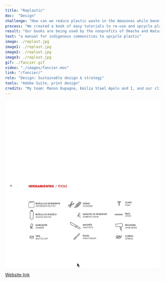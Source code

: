 ```yaml
---
title: "Replastic"
doc:  "Design"
challenge: "How can we reduce plastic waste in the Amazonas while benefiting the local indigenous communities?"
process: "We created a book of easy tutorials to re-use and upcycle plastic bottles to improve their daily life, categorized in four chapters: the home where you can turn a large clear bottle into a skylight through defraction, or toys to generate creativity and fun for the younger kids.. We published the book in two formats, in first a classic book binding and the other as individual cards attached by a bold red elastic that the teachers and the foundation could easily distribute to a larger number of children in workshops or classrooms with a single book. We chose tools that are easily accessible by Amazonian communities."
result: "Our books are being used by the nonprofits of Omacha and Naturama in Puerto Narino, Colombia, an indigenous community in the middle of the jungle, for sustainability and craft workshops. Our ethos and movement behind RePlastic is rethinking that plastic isn't trash at all, it's your next creation."
text: "a manual for indigenous communities to upcycle plastic"
image: ./replast.jpg
image1: ./replast.jpg
image2: ./replast.jpg
image3: ./replast.jpg
gif: ./fancier.gif
video: "./images/fancier.mov"
link: "/fancier/"
role: "Design: Sustainable design & strategy"
tools: "Adobe Suite, print design"
credits: "My team: Manon Dupagne, Emilia Stael Apolo and I, and our client Omacha Foundation"
---
```



![Gif](replastic.gif)
[Website link](https://3eeed6f4-f802-4461-9042-b0fbb17c7fc3.filesusr.com/ugd/0ec7ce_e36950ef1d5f434a9842db913aea108a.pdf "see ebook")
